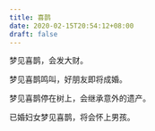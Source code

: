 ```yaml
---
title: 喜鹊
date: 2020-02-15T20:54:12+08:00
draft: false
---
```


梦见喜鹊，会发大财。


梦见喜鹊鸣叫，好朋友即将成婚。


梦见喜鹊停在树上，会继承意外的遗产。


已婚妇女梦见喜鹊，将会怀上男孩。
